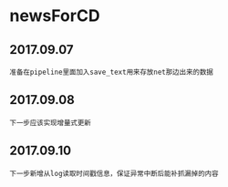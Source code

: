 # newsForCD
## 2017.09.07
```准备在pipeline里面加入save_text用来存放net那边出来的数据```
## 2017.09.08
```下一步应该实现增量式更新```
## 2017.09.10
```下一步新增从log读取时间戳信息，保证异常中断后能补抓漏掉的内容```

